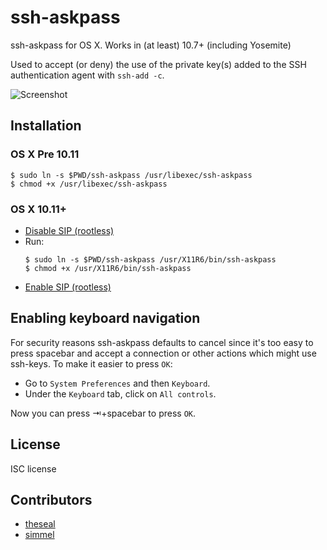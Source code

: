 ssh-askpass
===========

ssh-askpass for OS X. Works in (at least) 10.7+ (including Yosemite)

Used to accept (or deny) the use of the private key(s) added to the SSH authentication agent with `ssh-add -c`.

![Screenshot](https://github.com/theseal/ssh-askpass/raw/master/sample/ssh-askpass.png)

## Installation
### OS X Pre 10.11
```
$ sudo ln -s $PWD/ssh-askpass /usr/libexec/ssh-askpass
$ chmod +x /usr/libexec/ssh-askpass
```
### OS X 10.11+
* [Disable SIP (rootless)](http://www.imore.com/el-capitan-system-integrity-protection-helps-keep-malware-away)
* Run:
    ```
    $ sudo ln -s $PWD/ssh-askpass /usr/X11R6/bin/ssh-askpass
    $ chmod +x /usr/X11R6/bin/ssh-askpass
    ```
* [Enable SIP (rootless)](http://www.imore.com/el-capitan-system-integrity-protection-helps-keep-malware-away)

## Enabling keyboard navigation
For security reasons ssh-askpass defaults to cancel since it's too easy to
press spacebar and accept a connection or other actions which might use
ssh-keys. To make it easier to press `OK`:

* Go to `System Preferences` and then `Keyboard`.
* Under the `Keyboard` tab, click on `All controls`.

Now you can press ⇥+spacebar to press `OK`.

## License
ISC license

## Contributors
* [theseal](https://github.com/theseal)
* [simmel](https://github.com/simmel)
